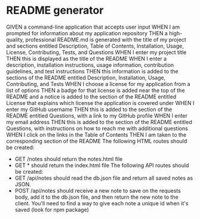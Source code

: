 # README generator 

GIVEN a command-line application that accepts user input
WHEN I am prompted for information about my application repository
THEN a high-quality, professional README.md is generated with the title of my project and sections entitled Description, Table of Contents, Installation, Usage, License, Contributing, Tests, and Questions
WHEN I enter my project title
THEN this is displayed as the title of the README
WHEN I enter a description, installation instructions, usage information, contribution guidelines, and test instructions
THEN this information is added to the sections of the README entitled Description, Installation, Usage, Contributing, and Tests
WHEN I choose a license for my application from a list of options
THEN a badge for that license is added near the top of the README and a notice is added to the section of the README entitled License that explains which license the application is covered under
WHEN I enter my GitHub username
THEN this is added to the section of the README entitled Questions, with a link to my GitHub profile
WHEN I enter my email address
THEN this is added to the section of the README entitled Questions, with instructions on how to reach me with additional questions
WHEN I click on the links in the Table of Contents
THEN I am taken to the corresponding section of the README
The following HTML routes should be created:

- GET /notes should return the notes.html file
- GET \* should return the index.html file
  The following API routes should be created:
- GET /api/notes should read the db.json file and return all saved notes as JSON.
- POST /api/notes should receive a new note to save on the requests body, add it to the db.json file, and then return the new note to the client. You'll need to find a way to give each note a unique id when it's saved (look for npm package)
